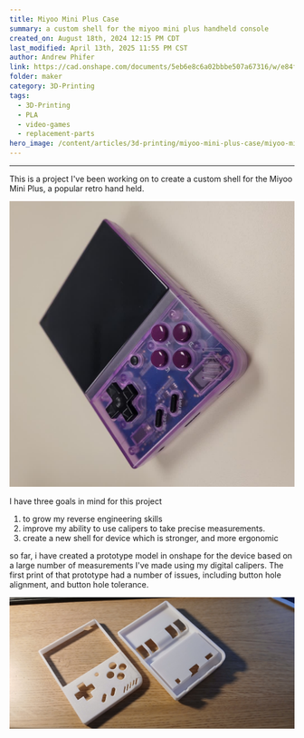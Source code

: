 ```yaml
---
title: Miyoo Mini Plus Case
summary: a custom shell for the miyoo mini plus handheld console
created_on: August 18th, 2024 12:15 PM CDT
last_modified: April 13th, 2025 11:55 PM CST
author: Andrew Phifer
link: https://cad.onshape.com/documents/5eb6e8c6a02bbbe507a67316/w/e84f12f4686e909742d68774/e/b509f88f62162e1ed5de387e
folder: maker
category: 3D-Printing
tags:
  - 3D-Printing
  - PLA
  - video-games
  - replacement-parts
hero_image: /content/articles/3d-printing/miyoo-mini-plus-case/miyoo-mini-plus-shell-prototype-1.jpg
---
```


----

This is a project I've been working on to create a custom shell for the Miyoo Mini Plus, a popular retro hand held.

![original device](/content/articles/3d-printing/miyoo-mini-plus-case/miyoo-mini-plus-original.jpg)

I have three goals in mind for this project
1. to grow my reverse engineering skills
2. improve my ability to use calipers to take precise measurements.
3. create a new shell for device which is stronger, and more ergonomic


so far, i have created a prototype model in onshape for the device based on a large number of measurements I've made using my digital calipers.  The first print of that prototype had a number of issues, including button hole alignment, and button hole tolerance.  

![early prototype shell](/content/articles/3d-printing/miyoo-mini-plus-case/miyoo-mini-plus-shell-prototype-1.jpg)
